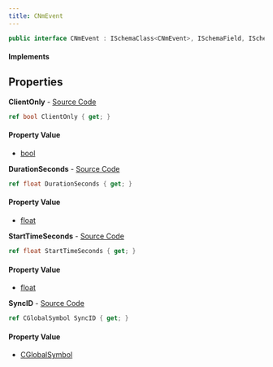 ```yaml
---
title: CNmEvent
---
```


```csharp
public interface CNmEvent : ISchemaClass<CNmEvent>, ISchemaField, ISchemaClass, INativeHandle
```

#### Implements

## Properties

**ClientOnly** - [Source Code](https://github.com/swiftly-solution/swiftlys2/blob/master/managed/src/SwiftlyS2.Generated/Schemas/Interfaces/CNmEvent.cs#L22)

```csharp
ref bool ClientOnly { get; }
```

#### Property Value

- [bool](https://learn.microsoft.com/dotnet/api/system.boolean)

**DurationSeconds** - [Source Code](https://github.com/swiftly-solution/swiftlys2/blob/master/managed/src/SwiftlyS2.Generated/Schemas/Interfaces/CNmEvent.cs#L18)

```csharp
ref float DurationSeconds { get; }
```

#### Property Value

- [float](https://learn.microsoft.com/dotnet/api/system.single)

**StartTimeSeconds** - [Source Code](https://github.com/swiftly-solution/swiftlys2/blob/master/managed/src/SwiftlyS2.Generated/Schemas/Interfaces/CNmEvent.cs#L16)

```csharp
ref float StartTimeSeconds { get; }
```

#### Property Value

- [float](https://learn.microsoft.com/dotnet/api/system.single)

**SyncID** - [Source Code](https://github.com/swiftly-solution/swiftlys2/blob/master/managed/src/SwiftlyS2.Generated/Schemas/Interfaces/CNmEvent.cs#L20)

```csharp
ref CGlobalSymbol SyncID { get; }
```

#### Property Value

- [CGlobalSymbol](/docs/api/shared/natives/cglobalsymbol)

